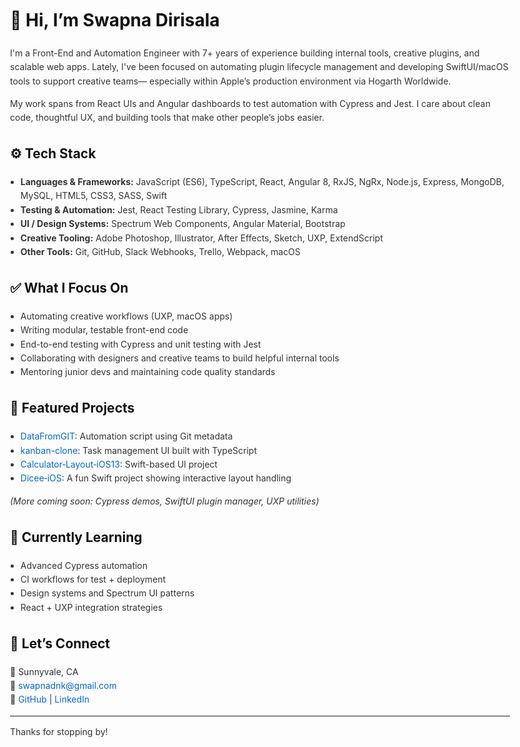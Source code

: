 <!DOCTYPE html>
<html lang="en">
<head>
  <meta charset="UTF-8">
  <title>Swapna Dirisala - GitHub Profile</title>
  <style>
    body {
      font-family: -apple-system, BlinkMacSystemFont, "Segoe UI", Roboto, "Helvetica Neue", Arial, sans-serif;
      line-height: 1.6;
      max-width: 800px;
      margin: 2rem auto;
      padding: 0 1rem;
      color: #333;
    }
    h1, h2, h3 {
      color: #111;
    }
    a {
      color: #0366d6;
      text-decoration: none;
    }
    a:hover {
      text-decoration: underline;
    }
    ul {
      padding-left: 1.2em;
    }
    code {
      background-color: #f6f8fa;
      padding: 0.2em 0.4em;
      border-radius: 3px;
      font-size: 90%;
    }
  </style>
</head>
<body>

  <h1>👋 Hi, I’m Swapna Dirisala</h1>

  <p>
    I'm a Front-End and Automation Engineer with 7+ years of experience building internal tools, creative plugins, and scalable web apps.
    Lately, I've been focused on automating plugin lifecycle management and developing SwiftUI/macOS tools to support creative teams—
    especially within Apple’s production environment via Hogarth Worldwide.
  </p>
  <p>
    My work spans from React UIs and Angular dashboards to test automation with Cypress and Jest. I care about clean code, thoughtful UX, and building tools that make other people’s jobs easier.
  </p>

  <h2>⚙️ Tech Stack</h2>
  <ul>
    <li><strong>Languages & Frameworks:</strong> JavaScript (ES6), TypeScript, React, Angular 8, RxJS, NgRx, Node.js, Express, MongoDB, MySQL, HTML5, CSS3, SASS, Swift</li>
    <li><strong>Testing & Automation:</strong> Jest, React Testing Library, Cypress, Jasmine, Karma</li>
    <li><strong>UI / Design Systems:</strong> Spectrum Web Components, Angular Material, Bootstrap</li>
    <li><strong>Creative Tooling:</strong> Adobe Photoshop, Illustrator, After Effects, Sketch, UXP, ExtendScript</li>
    <li><strong>Other Tools:</strong> Git, GitHub, Slack Webhooks, Trello, Webpack, macOS</li>
  </ul>

  <h2>✅ What I Focus On</h2>
  <ul>
    <li>Automating creative workflows (UXP, macOS apps)</li>
    <li>Writing modular, testable front-end code</li>
    <li>End-to-end testing with Cypress and unit testing with Jest</li>
    <li>Collaborating with designers and creative teams to build helpful internal tools</li>
    <li>Mentoring junior devs and maintaining code quality standards</li>
  </ul>

  <h2>🔨 Featured Projects</h2>
  <ul>
    <li><a href="https://github.com/swapnadnk/DataFromGIT" target="_blank">DataFromGIT</a>: Automation script using Git metadata</li>
    <li><a href="https://github.com/swapnadnk/kanban-clone" target="_blank">kanban-clone</a>: Task management UI built with TypeScript</li>
    <li><a href="https://github.com/swapnadnk/Calculator-Layout-iOS13" target="_blank">Calculator‑Layout‑iOS13</a>: Swift-based UI project</li>
    <li><a href="https://github.com/swapnadnk/Dicee-iOS" target="_blank">Dicee‑iOS</a>: A fun Swift project showing interactive layout handling</li>
  </ul>
  <p><em>(More coming soon: Cypress demos, SwiftUI plugin manager, UXP utilities)</em></p>

  <h2>🧠 Currently Learning</h2>
  <ul>
    <li>Advanced Cypress automation</li>
    <li>CI workflows for test + deployment</li>
    <li>Design systems and Spectrum UI patterns</li>
    <li>React + UXP integration strategies</li>
  </ul>

  <h2>🤝 Let’s Connect</h2>
  <p>
    📍 Sunnyvale, CA<br>
    📧 <a href="mailto:swapnadnk@gmail.com">swapnadnk@gmail.com</a><br>
    🔗 <a href="https://github.com/swapnadnk" target="_blank">GitHub</a> |
    <a href="https://www.linkedin.com/in/swapna-dirisala/" target="_blank">LinkedIn</a>
  </p>

  <hr>
  <p>Thanks for stopping by!</p>

</body>
</html>



